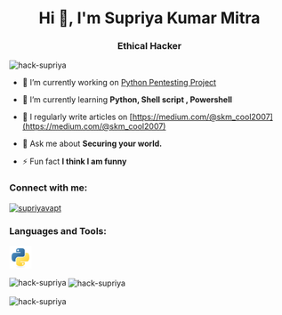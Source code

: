 <h1 align="center">Hi 👋, I'm Supriya Kumar Mitra</h1>
<h3 align="center">Ethical Hacker</h3>

<p align="left"> <img src="https://komarev.com/ghpvc/?username=hack-supriya&label=Profile%20views&color=0e75b6&style=flat" alt="hack-supriya" /> </p>

- 🔭 I’m currently working on [Python Pentesting Project](https://github.com/hack-supriya/Pentest-with-Python)

- 🌱 I’m currently learning **Python, Shell script , Powershell**

- 📝 I regularly write articles on [https://medium.com/@skm_cool2007](https://medium.com/@skm_cool2007)

- 💬 Ask me about **Securing your world.**

- ⚡ Fun fact **I think I am funny**

<h3 align="left">Connect with me:</h3>
<p align="left">
<a href="https://linkedin.com/in/supriyavapt" target="blank"><img align="center" src="https://raw.githubusercontent.com/rahuldkjain/github-profile-readme-generator/master/src/images/icons/Social/linked-in-alt.svg" alt="supriyavapt" height="30" width="40" /></a>
</p>

<h3 align="left">Languages and Tools:</h3>
<p align="left"> <a href="https://www.python.org" target="_blank" rel="noreferrer"> <img src="https://raw.githubusercontent.com/devicons/devicon/master/icons/python/python-original.svg" alt="python" width="40" height="40"/> </a> </p>

<p><img align="left" src="https://github-readme-stats.vercel.app/api/top-langs?username=hack-supriya&show_icons=true&locale=en&layout=compact" alt="hack-supriya" /></p>

<p>&nbsp;<img align="center" src="https://github-readme-stats.vercel.app/api?username=hack-supriya&show_icons=true&locale=en" alt="hack-supriya" /></p>

<p><img align="center" src="https://github-readme-streak-stats.herokuapp.com/?user=hack-supriya&" alt="hack-supriya" /></p>

